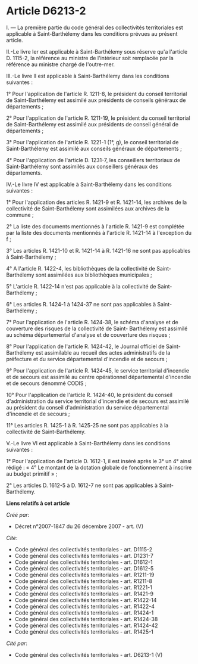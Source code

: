 # Article D6213-2

I. ― La première partie du code général des collectivités territoriales est applicable à Saint-Barthélemy dans les conditions
prévues au présent article. 

II.-Le livre Ier est applicable à Saint-Barthélemy sous réserve qu'a l'article D. 1115-2, la référence au ministre de
l'intérieur soit remplacée par la référence au ministre chargé de l'outre-mer. 

III.-Le livre II est applicable à Saint-Barthélemy dans les conditions suivantes : 

1° Pour l'application de l'article R. 1211-8, le président du conseil territorial de Saint-Barthélemy est assimilé aux
présidents de conseils généraux de départements ; 

2° Pour l'application de l'article R. 1211-19, le président du conseil territorial de Saint-Barthélemy est assimilé aux
présidents de conseil général de départements ; 

3° Pour l'application de l'article R. 1221-1 (1°, g), le conseil territorial de Saint-Barthélemy est assimilé aux conseils
généraux de départements ; 

4° Pour l'application de l'article D. 1231-7, les conseillers territoriaux de Saint-Barthélemy sont assimilés aux conseillers
généraux des départements. 

IV.-Le livre IV est applicable à Saint-Barthélemy dans les conditions suivantes : 

1° Pour l'application des articles R. 1421-9 et R. 1421-14, les archives de la collectivité de Saint-Barthélemy sont
assimilées aux archives de la commune ; 

2° La liste des documents mentionnés à l'article R. 1421-9 est complétée par la liste des documents mentionnés à l'article R.
1421-14 à l'exception du f ; 

3° Les articles R. 1421-10 et R. 1421-14 à R. 1421-16 ne sont pas applicables à Saint-Barthélemy ; 

4° A l'article R. 1422-4, les bibliothèques de la collectivité de Saint-Barthélemy sont assimilées aux bibliothèques
municipales ; 

5° L'article R. 1422-14 n'est pas applicable à la collectivité de Saint-Barthélemy ; 

6° Les articles R. 1424-1 à 1424-37 ne sont pas applicables à Saint-Barthélemy ; 

7° Pour l'application de l'article R. 1424-38, le schéma d'analyse et de couverture des risques de la collectivité de Saint-
Barthélemy est assimilé au schéma départemental d'analyse et de couverture des risques ; 

8° Pour l'application de l'article R. 1424-42, le Journal officiel de Saint-Barthélemy est assimilable au recueil des actes
administratifs de la préfecture et du service départemental d'incendie et de secours ; 

9° Pour l'application de l'article R. 1424-45, le service territorial d'incendie et de secours est assimilé au centre
opérationnel départemental d'incendie et de secours dénommé CODIS ; 

10° Pour l'application de l'article R. 1424-40, le président du conseil d'administration du service territorial d'incendie et
de secours est assimilé au président du conseil d'administration du service départemental d'incendie et de secours ; 

11° Les articles R. 1425-1 à R. 1425-25 ne sont pas applicables à la collectivité de Saint-Barthélemy.

V.-Le livre VI est applicable à Saint-Barthélemy dans les conditions suivantes : 

1° Pour l'application de l'article D. 1612-1, il est inséré après le 3° un 4° ainsi rédigé : « 4° Le montant de la dotation
globale de fonctionnement à inscrire au budget primitif » ; 

2° Les articles D. 1612-5 à D. 1612-7 ne sont pas applicables à Saint-Barthélemy.

**Liens relatifs à cet article**

_Créé par_:

  - Décret n°2007-1847 du 26 décembre 2007 - art. (V)

_Cite_:

  - Code général des collectivités territoriales - art. D1115-2
  - Code général des collectivités territoriales - art. D1231-7
  - Code général des collectivités territoriales - art. D1612-1
  - Code général des collectivités territoriales - art. D1612-5
  - Code général des collectivités territoriales - art. R1211-19
  - Code général des collectivités territoriales - art. R1211-8
  - Code général des collectivités territoriales - art. R1221-1
  - Code général des collectivités territoriales - art. R1421-9
  - Code général des collectivités territoriales - art. R1422-14
  - Code général des collectivités territoriales - art. R1422-4
  - Code général des collectivités territoriales - art. R1424-1
  - Code général des collectivités territoriales - art. R1424-38
  - Code général des collectivités territoriales - art. R1424-42
  - Code général des collectivités territoriales - art. R1425-1

_Cité par_:

  - Code général des collectivités territoriales - art. D6213-1 (V)
